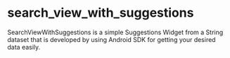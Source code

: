 # search_view_with_suggestions


SearchViewWithSuggestions is a simple Suggestions Widget from a String dataset that is developed by using Android SDK for getting your desired data easily. 

